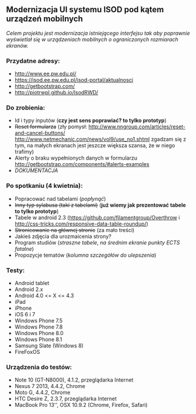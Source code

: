 ## Modernizacja UI systemu ISOD pod kątem urządzeń mobilnych
_Celem projektu jest modernizacja istniejącego interfejsu tak aby poprawnie wyświetlał się w urządzeniach mobilnych o ograniczonych rozmiarach ekranów._


### Przydatne adresy:
- http://www.ee.pw.edu.pl/
- https://isod.ee.pw.edu.pl/isod-portal/aktualnosci
- http://getbootstrap.com/
- http://piotrwpl.github.io/IsodRWD/


### Do zrobienia:
- Id i typy inputów (__czy jest sens poprawiać? to tylko prototyp__)
- ~~Reset formularza~~ (zły pomysł: http://www.nngroup.com/articles/reset-and-cancel-buttons/ http://www.netmechanic.com/news/vol9/use_no1.shtml zgadzam się z tym, na małych ekranach jest jeszcze większa szansa, że w niego trafimy)
- Alerty o braku wypełnionych danych w formularzu http://getbootstrap.com/components/#alerts-examples
- *DOKUMENTACJA*


### Po spotkaniu (4 kwietnia):
- Popracować nad tabelami (*popłynąć*)
- ~~Inny typ sylabusa (taki z tabelami)~~ (__już wiemy jak prezentować tabele to tylko prototyp__)
- Tabele w android 2.3 (https://github.com/filamentgroup/Overthrow i http://css-tricks.com/responsive-data-table-roundup/)
- ~~Stronicowanie na głównej stronie~~ (za mało treści)
- Jakieś zdjęcia dla urozmaicenia strony?
- Program studiów (*straszne tabele*, *na średnim ekranie punkty ECTS fatalne*)
- Propozycje tematów (*kolumna szczegółów do ulepszenia*)


### Testy:
- Android tablet
- Android 2.x
- Android 4.0 <= X <= 4.3
- iPad
- iPhone
- iOS 6 i 7
- Windows Phone 7.5
- Windows Phone 7.8
- Windows Phone 8.0
- Windows Phone 8.1
- Samsung Slate (Windows 8)
- FireFoxOS


### Urządzenia do testów:
- Note 10 (GT-N8000), 4.1.2, przeglądarka Internet
- Nexus 7 2013, 4.4.2, Chrome
- Moto G, 4.4.2, Chrome
- HTC Desire Z, 2.3.7, przeglądarka Internet
- MacBook Pro 13'', OSX 10.9.2 (Chrome, Firefox, Safari)
